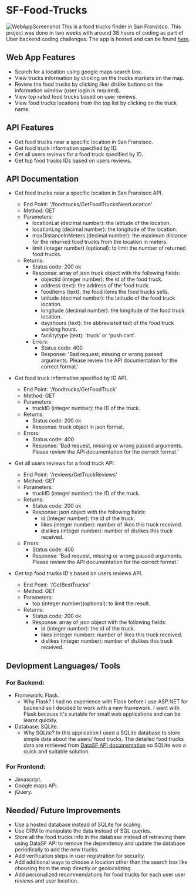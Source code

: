 # SF-Food-Trucks
![WebAppScreenshot](https://lh4.googleusercontent.com/Nu0ZGBXi8wWQyPWUWFvtXMICVRZ9co0iF0_-XI_x3XAmiQa4iCHu1SvxBxDy2-M0VRwuQAr2VsyEhw=w1301-h678-rw)
This is a food trucks finder in San Fransisco. This project was done in two weeks with around 38 hours of coding as part of Uber backend coding challenges. The app is hosted and can be found [here](https://ahmedameen.pythonanywhere.com/).  
## Web App Features
* Search for a location using google maps search box.
* View trucks information by clicking on the trucks markers on the map.
* Review the food trucks by clicking like/ dislike buttons on the information window (user login is required).
* View top rated food trucks based on user reviews.  
* View food trucks locations from the top list by clicking on the truck name.

## API Features
* Get food trucks near a specific location in San Fransisco.
* Get food truck information specified by ID.
* Get all users reviews for a food truck specified by ID.
* Get top food trucks IDs based on users reviews.
## API Documentation
* Get food trucks near a specific location in San Fransisco API.
  * End Point: '/foodtrucks/GetFoodTrucksNearLocation'
  * Method: GET
  * Parameters:
    * locationLat (decimal number): the latitude of the location.
    * locationLng (decimal number): the longitude of the location.
    * maxDistanceInMeters (decimal number): the maximum distance for the returned food trucks from the location in meters.
    * limit (integer number) (optional): to limit the number of returned food trucks.
  * Returns:
    * Status code: 200 ok
    * Response: array of json truck object with the following fields: 
      * objectid (integer number): the id of the food truck.
      * address (text): the address of the food truck.
      * fooditems (text): the food items the food trucks sells.
      * latitude (decimal number): the latitude of the food truck location.
      * longitude (decimal number): the longitude of the food truck location.
      * dayshours (text): the abbreviated text of the food truck working hours.
      * facilitytype (text): 'truck' or 'push cart'.              
    * Errors:
      * Status code: 400
      * Response: 'Bad request, missing or wrong passed arguments. Please review the API documentation for the correct format.' 
* Get food truck information specified by ID API.
  * End Point: '/foodtrucks/GetFoodTruck'
  * Method: GET
  * Parameters:
    * truckID (integer number): the ID of the truck.
  * Returns:
    * Status code: 200 ok
    * Response: truck object in json format.
  * Errors:
    * Status code: 400
    * Response: 'Bad request, missing or wrong passed arguments. Please review the API documentation for the correct format.' 

* Get all users reviews for a food truck API.
  * End Point: '/reviews/GetTruckReviews'
  * Method: GET
  * Parameters:
    * truckID (integer number): the ID of the truck.
  * Returns:
    * Status code: 200 ok
    * Response: json object with the following fields:
      * id (integer number): the id of the truck.
      * likes (integer number): number of likes this truck received. 
      * dislikes (integer number): number of dislikes this truck received.
  * Errors:
      * Status code: 400
      * Response: 'Bad request, missing or wrong passed arguments. Please review the API documentation for the correct format.' 
      
* Get top food trucks ID's based on users reviews API.
  * End Point: '/GetBestTrucks'
  * Method: GET
  * Parameters:
    * top (integer number)(optional): to limit the result.  
  * Returns:
    * Status code: 200 ok
    * Response: array of json object with the following fields:
      * id (integer number): the id of the truck.
      * likes (integer number): number of likes this truck received. 
      * dislikes (integer number): number of dislikes this truck received.
      
## Devlopment Languages/ Tools

### For Backend:

* Framework: Flask.  
  * Why Flask? I had no experience with Flask before I use ASP.NET for backend so I decided to work with a new framework. I went with Flask because it's suitable for small web applications and can be learnt quickly.  
* Database: SQLite.  
  * Why SQLite? In this application I used a SQLite database to store simple data about the users/ food trucks. The detailed food trucks data are retrieved from [DataSF API documentation](https://data.sfgov.org/Economy-and-Community/Mobile-Food-Facility-Permit/rqzj-sfat) so SQLite was a quick and suitable solution.

### For Frontend:
* Javascript.  
* Google maps API.  
* jQuery.  

## Needed/ Future Improvements
* Use a hosted database instead of SQLite for scaling.
* Use ORM to manipulate the data instead of SQL queries.
* Store all the food trucks info in the database instead of retrieving them using DataSF API to remove the dependency and update the database periodically to add the new trucks.
* Add verification steps in user registration for security.
* Add additional ways to choose a location other than the search box like choosing from the map directly or geolocalizing. 
* Add personalized recommendations for food trucks for each user user reviews and user location.
